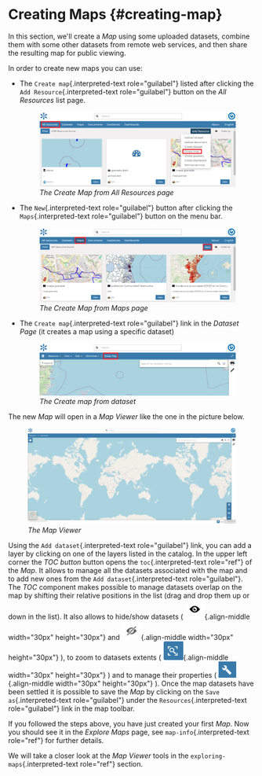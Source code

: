 # Creating Maps {#creating-map}

In this section, we'll create a *Map* using some uploaded datasets, combine them with some other datasets from remote web services, and then share the resulting map for public viewing.

In order to create new maps you can use:

-   The `Create map`{.interpreted-text role="guilabel"} listed after clicking the `Add Resource`{.interpreted-text role="guilabel"} button on the *All Resources* list page.

    <figure>
    <img src="img/create_map_link.png" class="align-center" alt="img/create_map_link.png" />
    <figcaption><em>The Create Map from All Resources page</em></figcaption>
    </figure>

-   The `New`{.interpreted-text role="guilabel"} button after clicking the `Maps`{.interpreted-text role="guilabel"} button on the menu bar.

    <figure>
    <img src="img/new_map_link.png" class="align-center" alt="img/new_map_link.png" />
    <figcaption><em>The Create Map from Maps page</em></figcaption>
    </figure>

-   The `Create map`{.interpreted-text role="guilabel"} link in the *Dataset Page* (it creates a map using a specific dataset)

    <figure>
    <img src="img/create_map_button.png" class="align-center" alt="img/create_map_button.png" />
    <figcaption><em>The Create map from dataset</em></figcaption>
    </figure>

The new *Map* will open in a *Map Viewer* like the one in the picture below.

<figure>
<img src="img/map_viewer.png" class="align-center" alt="img/map_viewer.png" />
<figcaption><em>The Map Viewer</em></figcaption>
</figure>

Using the `Add dataset`{.interpreted-text role="guilabel"} link, you can add a layer by clicking on one of the layers listed in the catalog.
In the upper left corner the *TOC button* button opens the `toc`{.interpreted-text role="ref"} of the *Map*. It allows to manage all the datasets associated with the map and to add new ones from the `Add dataset`{.interpreted-text role="guilabel"}.
The *TOC* component makes possible to manage datasets overlap on the map by shifting their relative positions in the list (drag and drop them up or down in the list).
It also allows to hide/show datasets ( ![show_button](img/show_button.png){.align-middle width="30px" height="30px"} and ![hide_button](img/hide_button.png){.align-middle width="30px" height="30px"} ), to zoom to datasets extents ( ![zoom_to_dataset_extent_button](img/zoom_to_dataset_extent_button.png){.align-middle width="30px" height="30px"} ) and to manage their properties ( ![dataset_settings_button](img/dataset_settings_button.png){.align-middle width="30px" height="30px"} ).
Once the map datasets have been settled it is possible to save the *Map* by clicking on the `Save as`{.interpreted-text role="guilabel"} under the `Resources`{.interpreted-text role="guilabel"} link in the map toolbar.

If you followed the steps above, you have just created your first *Map*.
Now you should see it in the *Explore Maps* page, see `map-info`{.interpreted-text role="ref"} for further details.

We will take a closer look at the *Map Viewer* tools in the `exploring-maps`{.interpreted-text role="ref"} section.
